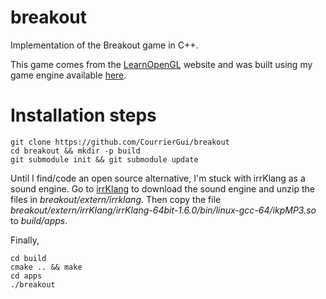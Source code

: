 # breakout
Implementation of the Breakout game in C++.

This game comes from the [LearnOpenGL](https://learnopengl.com) website and was built using my game engine available [here](https://github.com/CourrierGui/pangolin).

# Installation steps

```
git clone https://github.com/CourrierGui/breakout
cd breakout && mkdir -p build
git submodule init && git submodule update
```

Until I find/code an open source alternative, I'm stuck with irrKlang as a sound engine.
Go to [irrKlang](https://www.ambiera.com/irrklang/downloads.html) to download the sound engine and unzip the files in *breakout/extern/irrklang*.
Then copy the file *breakout/extern/irrKlang/irrKlang-64bit-1.6.0/bin/linux-gcc-64/ikpMP3.so* to *build/apps*.

Finally,
```
cd build
cmake .. && make
cd apps
./breakout
```
